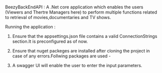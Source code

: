 BeezyBackEndAPI : 
A .Net core application which enables the users (Viewers and Thertre Managers here) to perform multiple functions related to retrieval of movies,documentaries and TV shows.

Running the application :
1) Ensure that the appsettings.json file contains a valid ConnectionStrings section.It is preconfigured as of now.
2) Ensure that nuget packeges are installed after cloning the project in case of any errors.Follwing packages are used -
    <PackageReference Include="AutoMapper" Version="9.0.0" />
    <PackageReference Include="Microsoft.EntityFrameworkCore.Design" Version="3.1.3">
    <PackageReference Include="Swashbuckle.AspNetCore" Version="5.2.1" />
    <PackageReference Include="Swashbuckle.AspNetCore.Swagger" Version="5.2.1" />
    <PackageReference Include="Swashbuckle.Core" Version="5.6.0" />
    <PackageReference Include="Newtonsoft.Json" Version="12.0.3" />
    <PackageReference Include="Microsoft.EntityFrameworkCore" Version="3.1.3" />
    <PackageReference Include="Microsoft.EntityFrameworkCore.SqlServer" Version="3.1.3" />
    <PackageReference Include="Microsoft.Extensions.Configuration.Json" Version="3.1.3" />
  
3) A swagger UI will enable the user to enter the input parameters.



